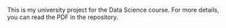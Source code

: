 This is my university project for the Data Science course. For more details, you can read the PDF in the repository.

